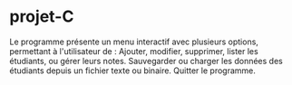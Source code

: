 # projet-C
Le programme présente un menu interactif avec plusieurs options, permettant à l'utilisateur de :      Ajouter, modifier, supprimer, lister les étudiants, ou gérer leurs notes.     Sauvegarder ou charger les données des étudiants depuis un fichier texte ou binaire.     Quitter le programme.
